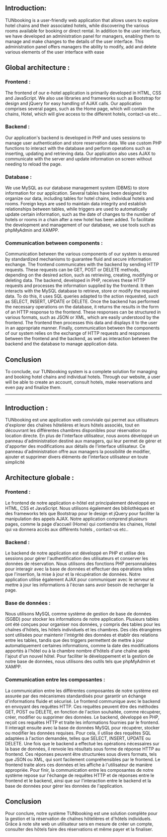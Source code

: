 ## Introduction:

TUNbooking is a user-friendly web application that allows users to explore hotel chains and their associated hotels, while discovering the various rooms available for booking or direct rental. In addition to the user interface, we have developed an administration panel for managers, enabling them to manage and make changes to the details of the user interface. This administration panel offers managers the ability to modify, add and delete various elements of the user interface with ease

## Global architecture :

### Frontend :
The frontend of our e-hotel application is primarily developed in HTML, CSS and JavaScript. We also use libraries and frameworks such as Bootstrap for design and jQuery for easy handling of AJAX calls. Our application comprises several pages, such as the Home page, which will contain the chains, Hotel, which will give access to the different hotels, contact-us etc...

### Backend :
Our application's backend is developed in PHP and uses sessions to manage user authentication and store reservation data. We use custom PHP functions to interact with the database and perform operations such as inserting, updating and retrieving data. Our application also uses AJAX to communicate with the server and update information on screen without needing to reload the page.

### Database :
We use MySQL as our database management system (DBMS) to store information for our application. Several tables have been designed to organize our data, including tables for hotel chains, individual hotels and rooms. Foreign keys are used to maintain data integrity and establish relationships between tables, while triggers are used to automatically update certain information, such as the date of changes to the number of hotels or rooms in a chain after a new hotel has been added. To facilitate the development and management of our database, we use tools such as phpMyAdmin and XAMPP.

### Communication between components :
Communication between the various components of our system is ensured by standardized mechanisms to guarantee fluid and secure information exchange. The frontend communicates with the backend by sending HTTP requests. These requests can be GET, POST or DELETE methods, depending on the desired action, such as retrieving, creating, modifying or deleting data. The backend, developed in PHP, receives these HTTP requests and processes the information supplied by the frontend. It then interacts with the MySQL database to retrieve, store or modify the required data. To do this, it uses SQL queries adapted to the action requested, such as SELECT, INSERT, UPDATE or DELETE. Once the backend has performed the necessary operations on the database, it returns the results in the form of an HTTP response to the frontend. These responses can be structured in various formats, such as JSON or XML, which are easily understood by the frontend. The frontend then processes this data and displays it to the user in an appropriate manner. Finally, communication between the components of our system relies on the exchange of HTTP requests and responses between the frontend and the backend, as well as interaction between the backend and the database to manage application data.

## Conclusion
To conclude, our TUNbooking system is a complete solution for managing and booking hotel chains and individual hotels. Through our website, a user will be able to create an account, consult hotels, make reservations and even pay and finalize them.

---------------------------------------------

## Introduction :
TUNbooking est une application web conviviale qui permet aux utilisateurs d'explorer des chaînes hôtelières et leurs hôtels associés, tout en découvrant les différentes chambres disponibles pour réservation ou location directe. En plus de l'interface utilisateur, nous avons développé un panneau d'administration destiné aux managers, qui leur permet de gérer et d'apporter des modifications aux détails de l'interface utilisateur. Ce panneau d'administration offre aux managers la possibilité de modifier, ajouter et supprimer divers éléments de l'interface utilisateur en toute simplicité

## Architecture globale :
### Frontend :
Le frontend de notre application e-hôtel est principalement développé en HTML, CSS et JavaScript. Nous utilisons également des bibliothèques et des frameworks tels que Bootstrap pour le design et jQuery pour faciliter la manipulation des appels AJAX. Notre application comprend plusieurs pages, comme la page d’accueil (Home) qui contiendra les chaines, Hotel qui va donnera accès aux différents hotels , contact-us etc..

### Backend :
Le backend de notre application est développé en PHP et utilise des sessions pour gérer l'authentification des utilisateurs et conserver les données de réservation. Nous utilisons des fonctions PHP personnalisées pour interagir avec la base de données et effectuer des opérations telles que l'insertion, la mise à jour et la récupération de données. Notre application utilise également AJAX pour communiquer avec le serveur et mettre à jour les informations à l'écran sans avoir besoin de recharger la page.

### Base de données :
Nous utilisons MySQL comme système de gestion de base de données (SGBD) pour stocker les informations de notre application. Plusieurs tables ont été conçues pour organiser nos données, y compris des tables pour les chaînes d'hôtels, les hôtels individuels et les chambres. Des clés étrangères sont utilisées pour maintenir l'intégrité des données et établir des relations entre les tables, tandis que des triggers permettent de mettre à jour automatiquement certaines informations, comme la date des modifications apportés à l’hôtel ou à la chambre nombre d'hôtels d'une chaîne après l'ajout d'un nouvel hôtel. Pour faciliter le développement et la gestion de notre base de données, nous utilisons des outils tels que phpMyAdmin et XAMPP.

### Communication entre les composantes :
La communication entre les différentes composantes de notre système est assurée par des mécanismes standardisés pour garantir un échange d'informations fluide et sécurisé. Le frontend communique avec le backend en envoyant des requêtes HTTP. Ces requêtes peuvent être des méthodes GET, POST ou DELETE, en fonction de l'action souhaitée, comme récupérer, créer, modifier ou supprimer des données. Le backend, développé en PHP, reçoit ces requêtes HTTP et traite les informations fournies par le frontend. Il interagit ensuite avec la base de données MySQL pour récupérer, stocker ou modifier les données requises. Pour cela, il utilise des requêtes SQL adaptées à l'action demandée, telles que SELECT, INSERT, UPDATE ou DELETE. Une fois que le backend a effectué les opérations nécessaires sur la base de données, il renvoie les résultats sous forme de réponse HTTP au frontend. Ces réponses peuvent être structurées sous divers formats, tels que JSON ou XML, qui sont facilement compréhensibles par le frontend. Le frontend traite alors ces données et les affiche à l'utilisateur de manière appropriée. Pour finir, la communication entre les composantes de notre système repose sur l'échange de requêtes HTTP et de réponses entre le frontend et le backend, ainsi que sur l'interaction entre le backend et la base de données pour gérer les données de l'application.

## Conclusion
Pour conclure, notre système TUNbooking est une solution complète pour la gestion et la réservation de chaînes hôtelières et d'hôtels individuels. Grâce à note site web un utilisateur sera en mesure de créer un compte, consulter des hôtels faire des réservations et même payer et la finaliser.
